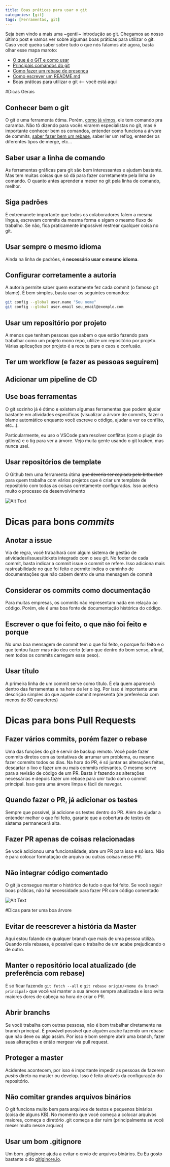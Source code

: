 ```yaml
---
title: Boas práticas para usar o git
categories: [git]
tags: [Ferramentas, git]
---
```


Seja bem vindo a mais uma ~gentil~ introdução ao git. Chegamos ao nosso último post e vamos ver sobre algumas boas práticas para utilizar o git. 
Caso você queira saber sobre tudo o que nós falamos até agora, basta olhar esse mapa maroto:

* [O que é o GIT e como usar](https://dev.to/lucasscharf/uma-gentil-introducao-ao-git-e-seus-comandos-2lf)
* [Principais comandos do git](https://dev.to/lucasscharf/alguns-dos-principais-comandos-do-git-3dhd)
* [Como fazer um rebase de presença](https://dev.to/lucasscharf/como-fazer-um-rebase-de-presenca-2jj7)
* [Como escrever um README.md](https://dev.to/lucasscharf/como-escrever-um-readme-md-26jj)
* Boas práticas para utilizar o git ⟵ você está aqui


#Dicas Gerais
## Conhecer bem o git
O git é uma ferramenta ótima. Porém, [como já vimos](https://dev.to/lucasscharf/alguns-dos-principais-comandos-do-git-3dhd), ele tem comando pra caramba. Não tô dizendo para vocês virarem especialistas no git, mas é importante conhecer bem os comandos, entender como funciona a árvore de commits, [saber fazer bem um rebase](https://dev.to/lucasscharf/como-fazer-um-rebase-de-presenca-2jj7), saber ler um reflog, entender os diferentes tipos de merge, etc...

## Saber usar a linha de comando
As ferramentas gráficas para git são bem interessantes e ajudam bastante. Mas tem muitas coisas que só dá para fazer corretamente pela linha de comando. O quanto antes aprender a mexer no git pela linha de comando, melhor.

## Siga padrões
É extremanete importante que todos os colaboradores falem a mesma língua, escrevam commits da mesma forma e sigam o mesmo fluxo de trabalho. Se não, fica praticamente impossível restrear qualquer coisa no git.

## Usar sempre o mesmo idioma
Ainda na linha de padrões, é **necessário usar o mesmo idioma**. 

## Configurar corretamente a autoria
A autoria permite saber quem exatamente fez cada commit (o famoso git blame). É bem simples, basta usar os seguintes comandos:

```bash
git config --global user.name "Seu nome"
git config --global user.email seu_email@exemplo.com
```

## Usar um repositório por projeto 
A menos que tenham pessoas que sabem o que estão fazendo para trabalhar como um projeto mono repo, utilize um repositório por projeto. Várias aplicações por projeto é a receita para o caos e confusão.

## Ter um workflow (e fazer as pessoas seguirem)
## Adicionar um pipeline de CD

## Use boas ferramentas
O git sozinho já é ótimo e existem algumas ferramentas que podem ajudar bastante em atividades específicas (visualizar a árvore de commits, fazer o blame automático enquanto você escreve o código, ajudar a ver os conflito, etc...).

Particularmente, eu uso o VSCode para resolver conflitos (com o plugin do gitlens) e o tig para ver a árvore. Vejo muita gente usando o git kraken, mas nunca usei.

## Usar repositórios de template
O Github tem uma ferramenta ótima q̶u̶e̶ ̶d̶e̶v̶e̶r̶i̶a̶ ̶s̶e̶r̶ ̶c̶o̶p̶i̶a̶d̶a̶ ̶p̶e̶l̶o̶ ̶b̶i̶t̶b̶u̶c̶k̶e̶t̶ para quem trabalha com vários projetos que é criar um template de repositório com todas as coisas corretamente configuradas. Isso acelera muito o processo de desenvolvimento

![Alt Text](https://dev-to-uploads.s3.amazonaws.com/i/t3zwaopl8esqams42upa.gif)

# Dicas para bons *commits*
## Anotar a issue
Via de regra, você trabalhará com algum sistema de gestão de atividades/issues/tickets integrado com o seu git. No footer de cada commit, basta indicar a commit issue o commit se refere. Isso adiciona mais rastreabilidade no que foi feito e permite indica o caminho de documentações que não cabem dentro de uma mensagem de commit 

## Considerar os commits como documentação
Para muitas empresas, os commits não representam nada em relação ao código. Porém, ele é uma boa fonte de documentação histórica do código. 

## Escrever o que foi feito, o que não foi feito e porque
No uma boa mensagem de commit tem o que foi feito, o porque foi feito e o que tentou fazer mas não deu certo (claro que dentro do bom senso, afinal, nem todos os commits carregam esse peso). 

## Usar título 
A primeira linha de um commit serve como título. É ela quem aparecerá dentro das ferramentas e na hora de ler o log. Por isso é importante uma descrição simples do que aquele commit representa (de preferência com menos de 80 caracteres)

# Dicas para bons Pull Requests
## Fazer vários commits, porém fazer o rebase
Uma das funções do git é servir de backup remoto. Você pode fazer commits diretos com as tentativas de arrumar um problema, ou mesmo fazer commits todos os dias. Na hora do PR, é só juntar as alterações feitas, descartar o lixo e fazer um ou mais commits relevantes. 
O mesmo serve para a revisão de código de um PR. Basta ir fazendo as alterações necessárias e depois fazer um rebase para unir tudo com o commit principal. Isso gera uma árvore limpa e fácil de navegar. 

## Quando fazer o PR, já adicionar os testes
Sempre que possível, já adicione os testes dentro do PR. Além de ajudar a entender melhor o que foi feito, garante que a cobertura de testes do sistema permanecerá alta. 

## Fazer PR apenas de coisas relacionadas
Se você adicionou uma funcionalidade, abre um PR para isso e só isso. Não é para colocar formatação de arquivo ou outras coisas nesse PR. 

## Não integrar código comentado
O git já consegue manter o histórico de tudo o que foi feito. Se você seguir boas práticas, não há necessidade para fazer PR com código comentado

![Alt Text](https://dev-to-uploads.s3.amazonaws.com/i/2rrs290hccdtdio4v4xz.jpg)

#Dicas para ter uma boa árvore
## Evitar de reescrever a história da Master 
Aqui estou falando de qualquer branch que mais de uma pessoa utiliza. Quando rola rebases, é possível que o trabalho de um acabe prejudicando o de outro. 

## Manter o repositório local atualizado (de preferência com rebase)
É só ficar fazendo ``git fetch --all`` e ``git rebase origin/<nome da branch principal>`` que você vai manter a sua árvore sempre atualizada e isso evita maiores dores de cabeça na hora de criar o PR.

## Abrir branchs
Se você trabalha com outras pessoas, não é bom trabalhar diretamente na branch principal. É p̶r̶o̶v̶á̶v̶e̶l̶ possível que alguém acabe fazendo um rebase que não deve ou algo assim. Por isso é bom sempre abrir uma branch, fazer suas alterações e então mergear via pull request.

## Proteger a master
Acidentes acontecem, por isso é importante impedir as pessoas de fazerem *pushs* direto na master ou develop. Isso é feito através da configuração do repositório. 

## Não comitar grandes arquivos binários
O git funciona muito bem para arquivos de textos e pequenos binários (coisa de alguns KB). No momento que você começa a colocar arquivos maiores, começa o diretório .git começa a dar ruim (principalmente se você mexer muito nesse arquivo)

## Usar um bom .gitignore
Um bom .gitiginore ajuda a evitar o envio de arquivos binários. Eu Eu gosto bastante o do [gitiginore.io](https://www.toptal.com/developers/gitignore).